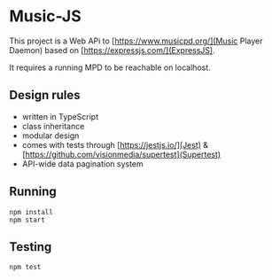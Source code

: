 # Music-JS

This project is a Web APi to [https://www.musicpd.org/](Music Player Daemon)
based on [https://expressjs.com/](ExpressJS).

It requires a running MPD to be reachable on localhost.

## Design rules

- written in TypeScript
- class inheritance
- modular design
- comes with tests through [https://jestjs.io/](Jest)
  & [https://github.com/visionmedia/supertest](Supertest)
- API-wide data pagination system

## Running

```
npm install
npm start
```

## Testing

```
npm test
```
